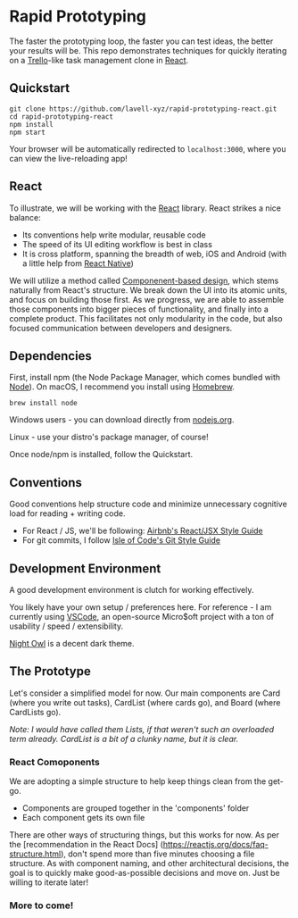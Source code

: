 # Rapid Prototyping

The faster the prototyping loop, the faster you can test ideas, the better your
results will be. This repo demonstrates techniques for quickly iterating
on a [Trello](https://trello.com)-like task management clone in [React](https://reactjs.org).

## Quickstart

```
git clone https://github.com/lavell-xyz/rapid-prototyping-react.git
cd rapid-prototyping-react
npm install 
npm start
```

Your browser will be automatically redirected to ```localhost:3000```, where
you can view the live-reloading app!


## React

To illustrate, we will be working with the [React](https://reactjs.org/) library. 
React strikes a nice balance: 

- Its conventions help write modular, reusable code
- The speed of its  UI editing workflow is best in class 
- It is cross platform, spanning the breadth of web, iOS and Android (with a
little help from [React Native](https://facebook.github.io/react-native/))

We will utilize a method called [Componenent-based design](https://medium.com/@_alanbsmith/component-based-design-168811e0c4ab),
which stems naturally from React's structure. We break down the UI into its 
atomic units, and focus on building those first. As we progress, we are able to assemble
those components into bigger pieces of functionality, and finally into a complete product.
This facilitates not only modularity in the code, but also focused communication between
developers and designers.

##  Dependencies

First, install npm (the Node Package Manager, which comes bundled with [Node](https://nodejs.org/en/)). On macOS, I recommend you install using [Homebrew](https://brew.sh/). 

```
brew install node
```

Windows users - you can download directly from [nodejs.org](https://nodejs.org/en/download/). 

Linux - use your distro's package manager, of course!

Once node/npm is installed, follow the Quickstart.

## Conventions

Good conventions help structure code and minimize unnecessary cognitive load for
reading + writing code.

- For React / JS, we'll be following: [Airbnb's React/JSX Style Guide](https://github.com/airbnb/javascript/tree/master/react)
- For git commits, I follow [Isle of Code's Git Style Guide](https://github.com/isleofcode/style-guide/blob/master/commit-style-guides.md)


## Development Environment

A good development environment is clutch for working effectively. 

You likely have your own setup / preferences here. For reference - I am currently
using [VSCode](https://code.visualstudio.com/), an open-source Micro$oft project 
with a ton of usability / speed / extensibility. 

[Night Owl](https://marketplace.visualstudio.com/items?itemName=sdras.night-owl) is 
a decent dark theme.

## The Prototype

Let's consider a simplified model for now. Our main components are
Card (where you write out tasks), CardList (where cards go), and Board (where CardLists go).

_Note: I would have called them Lists, if that weren't such
an overloaded term already. CardList is a bit of a clunky name,
but it is clear._

### React Comoponents

We are adopting a simple structure to help keep things clean
from the get-go. 

* Components are grouped together in the 'components' folder
* Each component gets its own file

There are other ways of structuring things, but this works for now.
As per the [recommendation in the React Docs]
(https://reactjs.org/docs/faq-structure.html), don't spend more than five minutes
choosing a file structure. As with component naming, and other 
architectural decisions, the goal is to quickly make 
good-as-possible decisions and move on. Just be willing to iterate later!

### More to come!

